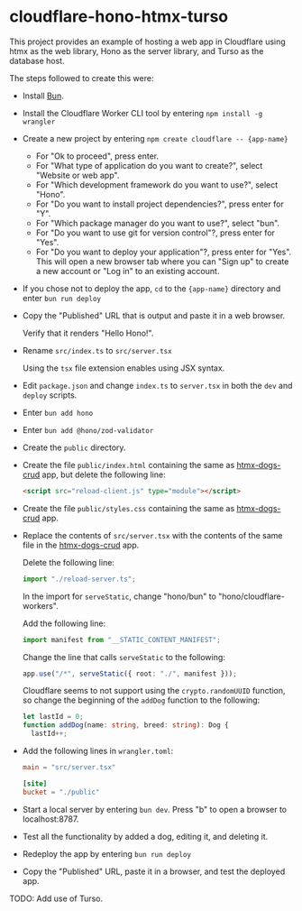 # cloudflare-hono-htmx-turso

This project provides an example of hosting a web app in Cloudflare
using htmx as the web library, Hono as the server library,
and Turso as the database host.

The steps followed to create this were:

- Install <a href="https://bun.sh" target="_blank">Bun</a>.

- Install the Cloudflare Worker CLI tool by entering
  `npm install -g wrangler`

- Create a new project by entering `npm create cloudflare -- {app-name}`

  - For "Ok to proceed", press enter.
  - For "What type of application do you want to create?",
    select "Website or web app".
  - For "Which development framework do you want to use?",
    select "Hono".
  - For "Do you want to install project dependencies?", press enter for "Y".
  - For "Which package manager do you want to use?", select "bun".
  - For "Do you want to use git for version control"?, press enter for "Yes".
  - For "Do you want to deploy your application"?, press enter for "Yes".
    This will open a new browser tab where you can
    "Sign up" to create a new account or "Log in" to an existing account.

- If you chose not to deploy the app,
  `cd` to the `{app-name}` directory and enter `bun run deploy`

- Copy the "Published" URL that is output and paste it in a web browser.

  Verify that it renders "Hello Hono!".

- Rename `src/index.ts` to `src/server.tsx`

  Using the `tsx` file extension enables using JSX syntax.

- Edit `package.json` and change `index.ts` to `server.tsx`
  in both the `dev` and `deploy` scripts.

- Enter `bun add hono`

- Enter `bun add @hono/zod-validator`

- Create the `public` directory.

- Create the file `public/index.html` containing the same as
  [htmx-dogs-crud](https://github.com/mvolkmann/htmx-examples/blob/main/htmx-dogs-crud) app,
  but delete the following line:

  ```html
  <script src="reload-client.js" type="module"></script>
  ```

- Create the file `public/styles.css` containing the same as
  [htmx-dogs-crud](https://github.com/mvolkmann/htmx-examples/blob/main/htmx-dogs-crud) app.

- Replace the contents of `src/server.tsx` with the contents of the same file in the
  [htmx-dogs-crud](https://github.com/mvolkmann/htmx-examples/blob/main/htmx-dogs-crud) app.

  Delete the following line:

  ```ts
  import "./reload-server.ts";
  ```

  In the import for `serveStatic`,
  change "hono/bun" to "hono/cloudflare-workers".

  Add the following line:

  ```ts
  import manifest from "__STATIC_CONTENT_MANIFEST";
  ```

  Change the line that calls `serveStatic` to the following:

  ```ts
  app.use("/*", serveStatic({ root: "./", manifest }));
  ```

  Cloudflare seems to not support using the `crypto.randomUUID` function,
  so change the beginning of the `addDog` function to the following:

  ```ts
  let lastId = 0;
  function addDog(name: string, breed: string): Dog {
    lastId++;
  ```

- Add the following lines in `wrangler.toml`:

  ```toml
  main = "src/server.tsx"

  [site]
  bucket = "./public"
  ```

- Start a local server by entering `bun dev`.
  Press "b" to open a browser to localhost:8787.

- Test all the functionality by added a dog, editing it, and deleting it.

- Redeploy the app by entering `bun run deploy`

- Copy the "Published" URL, paste it in a browser, and test the deployed app.

TODO: Add use of Turso.
